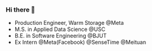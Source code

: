 ### Hi there 👋
- Production Engineer, Warm Storage @Meta
- M.S. in Applied Data Science @USC
- B.E. in Software Engineering @BJUT
- Ex Intern @Meta(Facebook) @SenseTime @Meituan

<!-- ![My stats](https://github-readme-stats.vercel.app/api?username=xuyangwang0825) -->
<!-- ![Top Langs](https://github-readme-stats.vercel.app/api/top-langs/?username=xuyangwang0825) -->
